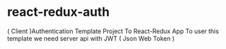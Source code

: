 # react-redux-auth
( Client )Authentication Template Project To React-Redux App
To user this template we need server api with JWT ( Json Web Token )
